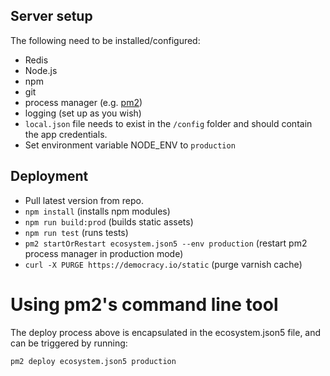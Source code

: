 ## Server setup
The following need to be installed/configured:

- Redis
- Node.js
- npm
- git
- process manager (e.g. [pm2](https://github.com/Unitech/pm2))
- logging (set up as you wish)
- `local.json` file needs to exist in the `/config` folder and should contain the app credentials.
- Set environment variable NODE_ENV to `production`

##  Deployment

- Pull latest version from repo.
- `npm install` (installs npm modules)
- `npm run build:prod` (builds static assets)
- `npm run test` (runs tests) 
- `pm2 startOrRestart ecosystem.json5 --env production` (restart pm2 process manager in production mode)
- `curl -X PURGE https://democracy.io/static` (purge varnish cache)

# Using pm2's command line tool
The deploy process above is encapsulated in the ecosystem.json5 file, and can be triggered by running:
```
pm2 deploy ecosystem.json5 production
```

